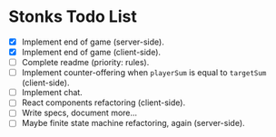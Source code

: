 # Stonks Todo List
* [x] Implement end of game (server-side).
* [x] Implement end of game (client-side).
* [ ] Complete readme (priority: rules).
* [ ] Implement counter-offering when `playerSum` is equal to `targetSum` (client-side).
* [ ] Implement chat.
* [ ] React components refactoring (client-side).
* [ ] Write specs, document more...
* [ ] Maybe finite state machine refactoring, again (server-side).
